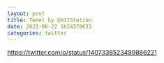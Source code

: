 ```yaml
--- 
layout: post 
title: Tweet by @911Station 
date: 2021-06-22 1624370631 
categories: twitter 
--- 
```

https://twitter.com/o/status/1407338523489886221